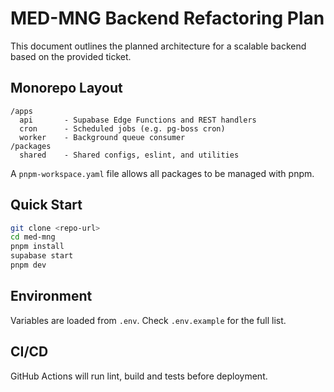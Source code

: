 # MED-MNG Backend Refactoring Plan

This document outlines the planned architecture for a scalable backend based on the provided ticket.

## Monorepo Layout

```
/apps
  api       - Supabase Edge Functions and REST handlers
  cron      - Scheduled jobs (e.g. pg-boss cron)
  worker    - Background queue consumer
/packages
  shared    - Shared configs, eslint, and utilities
```

A `pnpm-workspace.yaml` file allows all packages to be managed with pnpm.

## Quick Start

```bash
git clone <repo-url>
cd med-mng
pnpm install
supabase start
pnpm dev
```

## Environment

Variables are loaded from `.env`. Check `.env.example` for the full list.

## CI/CD

GitHub Actions will run lint, build and tests before deployment.
